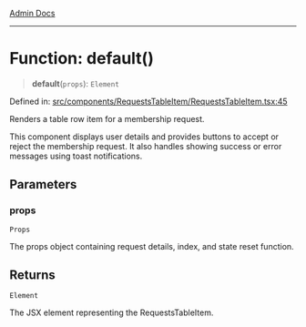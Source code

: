 [Admin Docs](/)

***

# Function: default()

> **default**(`props`): `Element`

Defined in: [src/components/RequestsTableItem/RequestsTableItem.tsx:45](https://github.com/abhassen44/talawa-admin/blob/285f7384c3d26b5028a286d84f89b85120d130a2/src/components/RequestsTableItem/RequestsTableItem.tsx#L45)

Renders a table row item for a membership request.

This component displays user details and provides buttons to accept or reject
the membership request. It also handles showing success or error messages using
toast notifications.

## Parameters

### props

`Props`

The props object containing request details, index, and state reset function.

## Returns

`Element`

The JSX element representing the RequestsTableItem.
